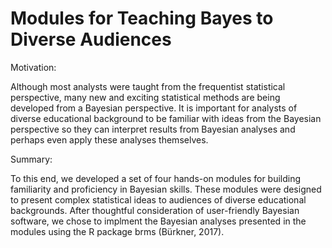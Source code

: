 # Modules for Teaching Bayes to Diverse Audiences
Motivation:

Although most analysts were taught from the frequentist statistical perspective, many new and exciting statistical methods are being developed from a Bayesian perspective. It is important for analysts of diverse educational background to be familiar with ideas from the Bayesian perspective so they can interpret results from Bayesian analyses and perhaps even apply these analyses themselves. 

Summary:

To this end, we developed a set of four hands-on modules for building familiarity and proficiency in Bayesian skills. These modules were designed to present complex statistical ideas to audiences of diverse educational backgrounds. After thoughtful consideration of user-friendly Bayesian software, we chose to implment the Bayesian analyses presented in the modules using the R package brms (Bürkner, 2017).
